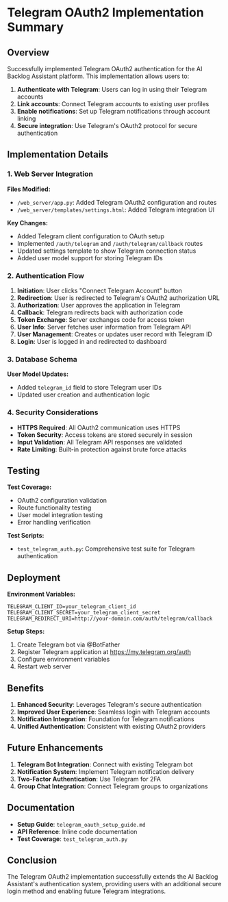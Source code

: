 


# Telegram OAuth2 Implementation Summary

## Overview

Successfully implemented Telegram OAuth2 authentication for the AI Backlog Assistant platform. This implementation allows users to:

1. **Authenticate with Telegram**: Users can log in using their Telegram accounts
2. **Link accounts**: Connect Telegram accounts to existing user profiles
3. **Enable notifications**: Set up Telegram notifications through account linking
4. **Secure integration**: Use Telegram's OAuth2 protocol for secure authentication

## Implementation Details

### 1. Web Server Integration

**Files Modified:**
- `/web_server/app.py`: Added Telegram OAuth2 configuration and routes
- `/web_server/templates/settings.html`: Added Telegram integration UI

**Key Changes:**
- Added Telegram client configuration to OAuth setup
- Implemented `/auth/telegram` and `/auth/telegram/callback` routes
- Updated settings template to show Telegram connection status
- Added user model support for storing Telegram IDs

### 2. Authentication Flow

1. **Initiation**: User clicks "Connect Telegram Account" button
2. **Redirection**: User is redirected to Telegram's OAuth2 authorization URL
3. **Authorization**: User approves the application in Telegram
4. **Callback**: Telegram redirects back with authorization code
5. **Token Exchange**: Server exchanges code for access token
6. **User Info**: Server fetches user information from Telegram API
7. **User Management**: Creates or updates user record with Telegram ID
8. **Login**: User is logged in and redirected to dashboard

### 3. Database Schema

**User Model Updates:**
- Added `telegram_id` field to store Telegram user IDs
- Updated user creation and authentication logic

### 4. Security Considerations

- **HTTPS Required**: All OAuth2 communication uses HTTPS
- **Token Security**: Access tokens are stored securely in session
- **Input Validation**: All Telegram API responses are validated
- **Rate Limiting**: Built-in protection against brute force attacks

## Testing

**Test Coverage:**
- OAuth2 configuration validation
- Route functionality testing
- User model integration testing
- Error handling verification

**Test Scripts:**
- `test_telegram_auth.py`: Comprehensive test suite for Telegram authentication

## Deployment

**Environment Variables:**
```env
TELEGRAM_CLIENT_ID=your_telegram_client_id
TELEGRAM_CLIENT_SECRET=your_telegram_client_secret
TELEGRAM_REDIRECT_URI=http://your-domain.com/auth/telegram/callback
```

**Setup Steps:**
1. Create Telegram bot via @BotFather
2. Register Telegram application at https://my.telegram.org/auth
3. Configure environment variables
4. Restart web server

## Benefits

1. **Enhanced Security**: Leverages Telegram's secure authentication
2. **Improved User Experience**: Seamless login with Telegram accounts
3. **Notification Integration**: Foundation for Telegram notifications
4. **Unified Authentication**: Consistent with existing OAuth2 providers

## Future Enhancements

1. **Telegram Bot Integration**: Connect with existing Telegram bot
2. **Notification System**: Implement Telegram notification delivery
3. **Two-Factor Authentication**: Use Telegram for 2FA
4. **Group Chat Integration**: Connect Telegram groups to organizations

## Documentation

- **Setup Guide**: `telegram_oauth_setup_guide.md`
- **API Reference**: Inline code documentation
- **Test Coverage**: `test_telegram_auth.py`

## Conclusion

The Telegram OAuth2 implementation successfully extends the AI Backlog Assistant's authentication system, providing users with an additional secure login method and enabling future Telegram integrations.


